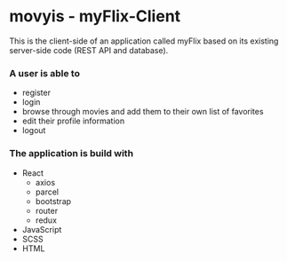 # movyis - myFlix-Client
This is the client-side of an application called myFlix based on its existing server-side code (REST API and database).
### A user is able to 
 * register
 * login
 * browse through movies and add them to their own list of favorites
 * edit their profile information
 * logout

### The application is build with
* React
    * axios
    * parcel
    * bootstrap
    * router
    * redux
* JavaScript
* SCSS
* HTML